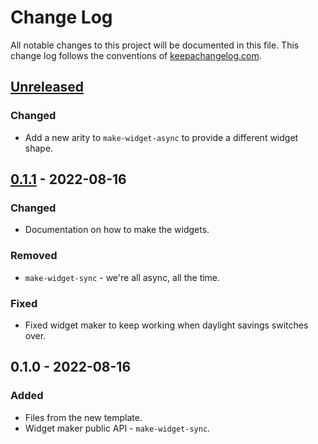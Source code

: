# Change Log
All notable changes to this project will be documented in this file. This change log follows the conventions of [keepachangelog.com](http://keepachangelog.com/).

## [Unreleased]
### Changed
- Add a new arity to `make-widget-async` to provide a different widget shape.

## [0.1.1] - 2022-08-16
### Changed
- Documentation on how to make the widgets.

### Removed
- `make-widget-sync` - we're all async, all the time.

### Fixed
- Fixed widget maker to keep working when daylight savings switches over.

## 0.1.0 - 2022-08-16
### Added
- Files from the new template.
- Widget maker public API - `make-widget-sync`.

[Unreleased]: https://github.com/your-name/kafka-clojure-project/compare/0.1.1...HEAD
[0.1.1]: https://github.com/your-name/kafka-clojure-project/compare/0.1.0...0.1.1
